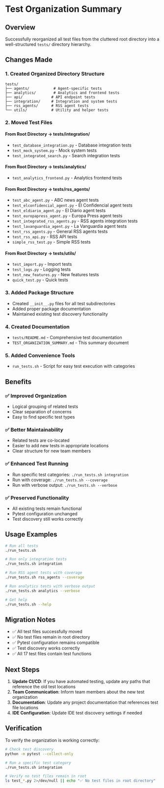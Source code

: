 # Test Organization Summary

## Overview

Successfully reorganized all test files from the cluttered root directory into a well-structured `tests/` directory hierarchy.

## Changes Made

### 1. Created Organized Directory Structure

```
tests/
├── agents/           # Agent-specific tests
├── analytics/        # Analytics and frontend tests
├── api/             # API endpoint tests
├── integration/     # Integration and system tests
├── rss_agents/      # RSS agent tests
└── utils/           # Utility and helper tests
```

### 2. Moved Test Files

#### From Root Directory → tests/integration/

- `test_database_integration.py` - Database integration tests
- `test_mock_system.py` - Mock system tests
- `test_integrated_search.py` - Search integration tests

#### From Root Directory → tests/analytics/

- `test_analytics_frontend.py` - Analytics frontend tests

#### From Root Directory → tests/rss_agents/

- `test_abc_agent.py` - ABC news agent tests
- `test_elconfidencial_agent.py` - El Confidencial agent tests
- `test_eldiario_agent.py` - El Diario agent tests
- `test_europapress_agent.py` - Europa Press agent tests
- `test_integrated_rss_agents.py` - RSS agents integration tests
- `test_lavanguardia_agent.py` - La Vanguardia agent tests
- `test_rss_agents.py` - General RSS agents tests
- `test_rss_api.py` - RSS API tests
- `simple_rss_test.py` - Simple RSS tests

#### From Root Directory → tests/utils/

- `test_import.py` - Import tests
- `test_logs.py` - Logging tests
- `test_new_features.py` - New features tests
- `quick_test.py` - Quick tests

### 3. Added Package Structure

- Created `__init__.py` files for all test subdirectories
- Added proper package documentation
- Maintained existing test discovery functionality

### 4. Created Documentation

- `tests/README.md` - Comprehensive test documentation
- `TEST_ORGANIZATION_SUMMARY.md` - This summary document

### 5. Added Convenience Tools

- `run_tests.sh` - Script for easy test execution with categories

## Benefits

### ✅ Improved Organization

- Logical grouping of related tests
- Clear separation of concerns
- Easy to find specific test types

### ✅ Better Maintainability

- Related tests are co-located
- Easier to add new tests in appropriate locations
- Clear structure for new team members

### ✅ Enhanced Test Running

- Run specific test categories: `./run_tests.sh integration`
- Run with coverage: `./run_tests.sh --coverage`
- Run with verbose output: `./run_tests.sh --verbose`

### ✅ Preserved Functionality

- All existing tests remain functional
- Pytest configuration unchanged
- Test discovery still works correctly

## Usage Examples

```bash
# Run all tests
./run_tests.sh

# Run only integration tests
./run_tests.sh integration

# Run RSS agent tests with coverage
./run_tests.sh rss_agents --coverage

# Run analytics tests with verbose output
./run_tests.sh analytics --verbose

# Get help
./run_tests.sh --help
```

## Migration Notes

- ✅ All test files successfully moved
- ✅ No test files remain in root directory
- ✅ Pytest configuration remains compatible
- ✅ Test discovery works correctly
- ✅ All 17 test files contain test functions

## Next Steps

1. **Update CI/CD**: If you have automated testing, update any paths that reference the old test locations
2. **Team Communication**: Inform team members about the new test organization
3. **Documentation**: Update any project documentation that references test file locations
4. **IDE Configuration**: Update IDE test discovery settings if needed

## Verification

To verify the organization is working correctly:

```bash
# Check test discovery
python -m pytest --collect-only

# Run a specific test category
./run_tests.sh integration

# Verify no test files remain in root
ls test_*.py 2>/dev/null || echo "✅ No test files in root directory"
```
